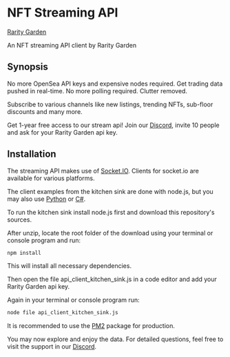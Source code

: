 # NFT Streaming API

[Rarity Garden](https://rarity.garden)

An NFT streaming API client by Rarity Garden

## Synopsis

No more OpenSea API keys and expensive nodes required. Get trading data pushed in real-time. No more polling required. Clutter removed.

Subscribe to various channels like new listings, trending NFTs, sub-floor discounts and many more.

Get 1-year free access to our stream api! Join our [Discord](https://discord.gg/Ur8XGaurSd), invite 10 people and ask for your Rarity Garden api key.

## Installation

The streaming API makes use of [Socket.IO](https://socket.io/). Clients for socket.io are available for various platforms.

The client examples from the kitchen sink are done with node.js, but you may also use [Python](https://python-socketio.readthedocs.io/en/latest/) or [C#](https://github.com/doghappy/socket.io-client-csharp).

To run the kitchen sink install node.js first and download this repository's sources.

After unzip, locate the root folder of the download using your terminal or console program and run:

```bash
npm install
```

This will install all necessary dependencies.

Then open the file api_client_kitchen_sink.js in a code editor and add your Rarity Garden api key.

Again in your terminal or console program run:

```bash
node file api_client_kitchen_sink.js
```

It is recommended to use the [PM2](https://pm2.keymetrics.io/) package for production.

You may now explore and enjoy the data. For detailed questions, feel free to visit the support in our [Discord](https://discord.gg/Ur8XGaurSd).